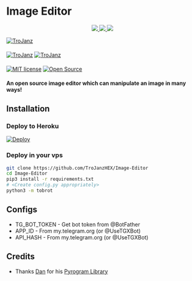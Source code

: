 # Image Editor

<p align="center">
  <a href="https://github.com/TroJanzHEX/Subtitle-Translator/fork">
    <img src="https://img.shields.io/github/forks/TroJanzHEX/Image-Editor?label=Fork&style=social">

  </a>
  
  <a href="https://www.python.org">
    <img src="http://ForTheBadge.com/images/badges/made-with-python.svg">

  </a>  
  
  <a href="https://github.com/TroJanzHEX/Subtitle-Translator/stargazers">
    <img src="https://img.shields.io/github/stars/TroJanzHEX/Image-Editor?style=social">

  </a>
</p>

[![TroJanz](https://img.shields.io/badge/TroJanzHEX-Channel-orange?style=for-the-badge&logo=telegram)](https://telegram.dog/TroJanzHEX)  
ㅤㅤㅤㅤㅤㅤㅤ  
[![TroJanz](https://img.shields.io/badge/TroJanzHEX-Support-red?style=flat&logo=telegram)](https://telegram.dog/TroJanzSupport)  [![TroJanz](https://img.shields.io/badge/TroJanzHEX-Website-red?style=flat&logo=CodersRank)](https://TroJanzHEX.me)  
ㅤㅤㅤㅤㅤㅤㅤ  
[![MIT license](https://img.shields.io/badge/License-MIT-blue?style=flat)](https://github.com/TroJanzHEX/Image-Editor/blob/main/LICENSE)  [![Open Source](https://badges.frapsoft.com/os/v2/open-source.svg?v=103)](https://github.com/TroJanzHEX/Image-Editor)





#### An open source image editor which can manipulate an image in many ways!

## Installation

### Deploy to Heroku
[![Deploy](https://www.herokucdn.com/deploy/button.svg)](https://heroku.com/deploy?template=https://github.com/TroJanzHEX/Image-Editor)

### Deploy in your vps
```sh
git clone https://github.com/TroJanzHEX/Image-Editor
cd Image-Editor
pip3 install -r requirements.txt
# <Create config.py appropriately>
python3 -m tobrot
```

## Configs

* TG_BOT_TOKEN  - Get bot token from @BotFather
* APP_ID        - From my.telegram.org (or @UseTGXBot)
* API_HASH      - From my.telegram.org (or @UseTGXBot)

## Credits

* Thanks [Dan](https://telegram.dog/haskell) for his [Pyrogram Library](https://github.com/pyrogram/pyrogram)
